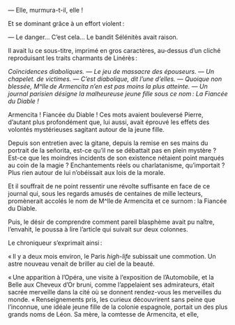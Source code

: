 — Elle, murmura-t-il, elle !

Et se dominant grâce à un effort violent :

— Le danger… C’est cela… Le bandit Sélénitès avait raison.

Il avait lu ce sous-titre, imprimé en gros caractères, au-dessus d’un
cliché reproduisant les traits charmants de Linérès :


_Coïncidences diaboliques. — Le jeu de massacre des épouseurs. —
Un chapelet. de victimes. — C’est diabolique, dit l’une d’elles.
— Quoique non blessée, M^lle de Armencita n’en est
pas moins la plus atteinte. — Un journal
parisien désigne la malheureuse
jeune fille sous ce nom :
La Fiancée du
Diable !_

Armencita ! Fiancée du Diable ! Ces mots avaient bouleversé Pierre,
d’autant plus profondément que, lui aussi, avait éprouvé les effets des
volontés mystérieuses sagitant autour de la jeune fille.

Depuis son entretien avec la gitane, depuis la remise en ses mains du
portrait de la señorita, est-ce qu’il ne se débattait pas en plein mystère ?
Est-ce que les moindres incidents de son existence nétaient point marqués
au coin de la magie ? Enchantements réels ou charlatanisme, qu’importait ?
Plus rien autour de lui n’obéissait aux lois de la morale.

Et il souffrait de ne point ressentir une révolte suffisante en face de ce
journal qui, sous les regards amusés de centaines de mille lecteurs,
promènerait accolés le nom de M^lle de Armencita et ce surnom : la Fiancée du Diable.

Puis, le désir de comprendre comment pareil blasphème avait pu naître,
l’envahit, le poussa à lire l’article qui suivait sur deux colonnes.

Le chroniqueur s’exprimait ainsi :

« Il y a deux mois environ, le Paris _high-life_ subissait une commotion. Un
astre nouveau venait de briller au ciel de la beauté.

« Une apparition à l’Opéra, une visite à l’exposition de l’Automobile, et la
Belle aux Cheveux d’Or bruni, comme l’appelaient ses admirateurs, était
sacrée merveille dans la cité où se donnent rendez-vous les merveilles
du monde.
« Renseignements pris, les curieux découvrirent sans peine que l’inconnue,
une idéale jeune fille de la colonie espagnole, portait un des plus grands noms de Léon. Sa mère, la comtesse de Armencita, et elle,

